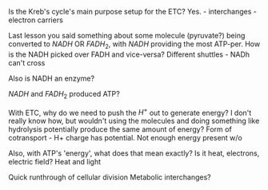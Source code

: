 Is the Kreb's cycle's main purpose setup for the ETC? Yes. - interchanges - electron carriers

Last lesson you said something about some molecule (pyruvate?) being converted to $NADH \text{ OR } FADH_2$, with $NADH$ providing the most ATP-per. How is the NADH picked over FADH and vice-versa? 
Different shuttles - NADh can't cross

Also is NADH an enzyme?

$NADH$ and $FADH_{2}$ produced ATP? 

With ETC, why do we need to push the $H^{+}$ out to generate energy? I don't really know how, but wouldn't using the molecules and doing something like hydrolysis potentially produce the same amount of energy? 
Form of cotransport - H+ charge has potential. Not enough energy present w/o

Also, with ATP's 'energy', what does that mean exactly? Is it heat, electrons, electric field? 
Heat and light 


Quick runthrough of cellular division
Metabolic interchanges?